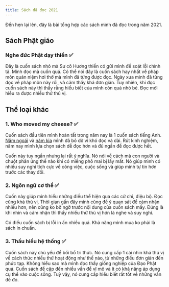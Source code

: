 ```yaml
---
title: Sách đã đọc 2021
---
```


Đến hẹn lại lên, đây là bài tổng hợp các sách mình đã đọc trong năm 2021.

## Sách Phật giáo

### Nghe đức Phật dạy thiền ✅

Đây là cuốn sách nhỏ mà Sư cô Hương thiền có gửi mình để soát lỗi chính tả. Mình đọc mà cuốn quá. Có thể nói đây là cuốn sách hay nhất về pháp môn quán niệm hơi thở mà mình đã từng được đọc. Ngày xưa mình đã từng đọc về pháp môn này rồi, và cảm thấy khá đơn giản. Tuy nhiên, khi đọc cuốn sách này thì thấy rằng hiểu biết của mình còn quá nhỏ bé. Đọc mới hiểu ra được nhiều thứ thú vị.

## Thể loại khác

### 1. Who moved my cheese? ✅

Cuốn sách đầu tiên mình hoàn tất trong năm nay là 1 cuốn sách tiếng Anh. [Năm ngoái](https://hontap.info/sach-da-doc-2020/) và [năm kia](https://hontap.info/sach-da-doc-2019/) mình đã bỏ dở vì khó đọc và dài. Rút kinh nghiệm, năm nay mình lựa chọn sách dễ đọc hơn và đủ ngắn để đọc được hết.

Cuốn này tuy ngắn nhưng lại rất ý nghĩa. Nó nói về cách mà con người và chuột phản ứng thế nào khi có miếng phô mai bị lấy mất. Nó giúp mình có nhiều suy nghĩ tích cực về công việc, cuộc sống và giúp mình tự tin hơn trước các thay đổi.

### 2. Ngôn ngữ cơ thể ✅

Cuốn này giúp mình hiểu những điều thể hiện qua các cử chỉ, điệu bộ. Đọc cũng khá thú vị. Thời gian gần đây mình cũng để ý quan sát để cảm nhận nhiều hơn, nên cũng ko bỡ ngỡ trước nội dung của cuốn sách mấy. Đúng là khi nhìn và cảm nhận thì thấy nhiều thứ thú vị hơn là nghe và suy nghĩ.

Có điều cuốn sách bị lỗi in ấn nhiều quá. Khả năng mình mua ko phải là sách in chuẩn.

### 3. Thấu hiểu hệ thống ✅

Cuốn sách này chủ yếu để bồi bổ tri thức. Nó cung cấp 1 cái nhìn khá thú vị về cách thức nhiều thứ hoạt động như thế nào, từ những điều đơn giản đến phức tạp. Không hiểu sao mà mình đọc thấy giống nghiệp của Đạo Phật quá. Cuốn sách đề cập đến nhiều vấn đề vĩ mô và ít có khả năng áp dụng cụ thể vào cuộc sống. Tuỳ vậy, nó cung cấp hiểu biết rất tốt về những vấn đề đó.
